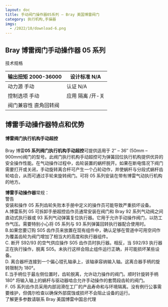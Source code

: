 ```yaml
---
layout: doc
title: 手动阀门操作器05系列 – Bray 美国博雷阀门
category: 执行机构,手操器
imgs:
  - /2022/10/download-6.png
---
```


## Bray 博雷阀门手动操作器 05 系列

技术规格

| 输出扭矩 2000-36000   | 设计标准 N/A     |
| --------------------- | ---------------- |
| 动力源 手动           | 认证 N/A         |
| 控制选项 手动         | 应用 隔离 /开-关 |
| 阀门兼容性 直角回转阀 |                  |

## 博雷手动操作器特点和优势

#### 博雷阀门执行机构手动超控

Bray 博雷**05 系列阀门执行机构手动超控**可提供适用于 2″ – 36″ (50mm – 900mm)阀门的型号。此阀门执行机构手动超控可为弹簧回位执行机构提供优异的安全操作性能。在气动操作过程中，齿轮装置的蜗杆脱开。如果在断电情况下阀门需要打开或关闭，手动旋转离合杆可产生一个凸轮动作，并使蜗杆与分段式蜗杆齿轮啮合，从而可通过手轮来旋转阀门。可将 05 系列安装在带有博雷气动执行机构的地方。

**博雷手动操作器**常规：  
警告  
安装和操作 05 系列齿轮失败本手册中定义的操作员可能导致严重损坏设备。  
A.博雷系列 05 可拆卸手册超控齿作员通常安装在阀门和 Bray 92 系列气动阀之间直动式执行器或 93 系列气动弹簧复位执行器。它用于允许手动操作阀门，以防工作气压。需要特别小心将 05 系列与 93 系列弹簧回转执行器配合使用时。  
B.如果您要订购 S05 齿作员来放置在现有组件中，确认足够在管道中可用空间作为覆盖齿轮为阀门增加了相当大的高度和执行器组件。  
C. 断开 S92/93 的空气供应操作 S05 齿作员时执行器。相反，当 S92/93 执行器正在执行操作，脱离 S05。未执行这样会阻止组件运行正确，并可能损坏某些设备。  
D. 离合器杆连接到一个偏心镗孔轴承上，该轴承容纳输入轴。这离合器手柄的旋转限制为 180°。  
E.当手柄位于最左侧位置时，齿轮脱离，允许动力操作的阀门。顺时针旋转手柄 180° 将输入轴上的蜗杆与驱动器啮合允许手动操作的套筒段齿轮的阀门。  
F. 05 系列齿作员采用内部润滑在工厂的产品寿命和与环境隔离。没有例行公事需要维护，但偶尔检查以确保外部腐蚀或损坏不会阻止设备的运行。  
了解更多参数请联系 Bray 美国博雷中国总代理
